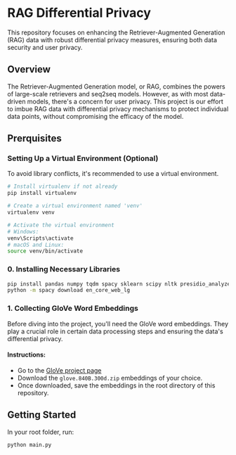 # RAG Differential Privacy

This repository focuses on enhancing the Retriever-Augmented Generation (RAG) data with robust differential privacy measures, ensuring both data security and user privacy.

## Overview

The Retriever-Augmented Generation model, or RAG, combines the powers of large-scale retrievers and seq2seq models. However, as with most data-driven models, there's a concern for user privacy. This project is our effort to imbue RAG data with differential privacy mechanisms to protect individual data points, without compromising the efficacy of the model.

## Prerquisites

### Setting Up a Virtual Environment (Optional)

To avoid library conflicts, it's recommended to use a virtual environment.

```bash
# Install virtualenv if not already
pip install virtualenv

# Create a virtual environment named 'venv'
virtualenv venv

# Activate the virtual environment
# Windows:
venv\Scripts\activate
# macOS and Linux:
source venv/bin/activate
```

### 0. Installing Necessary Libraries

```bash
pip install pandas numpy tqdm spacy sklearn scipy nltk presidio_analyzer presidio_anonymizer openai llama-index trulens-eval
python -m spacy download en_core_web_lg
```

### 1. Collecting GloVe Word Embeddings

Before diving into the project, you'll need the GloVe word embeddings. They play a crucial role in certain data processing steps and ensuring the data's differential privacy.

#### Instructions:

- Go to the [GloVe project page](https://nlp.stanford.edu/projects/glove/)
- Download the `glove.840B.300d.zip` embeddings of your choice.
- Once downloaded, save the embeddings in the root directory of this repository.

## Getting Started

In your root folder, run:

```bash
python main.py
```
